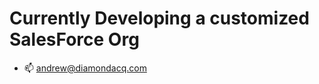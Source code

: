 # Currently Developing a  customized SalesForce Org 
- 📫 andrew@diamondacq.com

<!---
andrewDACQ/andrewDACQ is a ✨ special ✨ repository because its `README.md` (this file) appears on your GitHub profile.
You can click the Preview link to take a look at your changes.
--->
